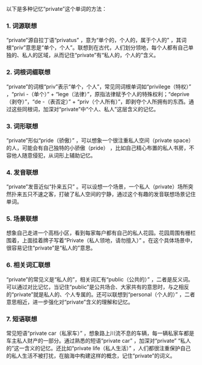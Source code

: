 以下是多种记忆“private”这个单词的方法：

### 1. 词源联想
“private”源自拉丁语“privatus” ，意为“单个的，个人的，属于个人的” ，其词根“priv”意思是“单个，个人”。联想到在古代，人们划分领地，每个人都有自己单独的、私人的区域，从而记住“private”有“私人的，个人的”含义。

### 2. 词根词缀联想
“private”的词根“priv”表示“单个，个人”，常见同词根单词如“privilege（特权）” ，“privi -（单个）” + “lege（法律）”，原指法律赋予个人的特殊权利；“deprive（剥夺）”，“de -（表否定）” + “priv（个人所有）”，即剥夺个人所拥有的东西。通过这些同根词，加深对“private”中“个人、私人”这层含义的记忆。

### 3. 词形联想
“private”形似“pride（骄傲）” ，可以想象一个很注重私人空间（private space）的人，可能会有自己独特的小骄傲（pride） ，比如自己精心布置的私人书房，不容他人随意侵犯，从词形上辅助记忆。

### 4. 发音联想
“private”发音近似“扑来五只” 。可以设想一个场景，一个私人（private）场所突然扑来五只不速之客，打破了私人空间的宁静，通过这个有趣的发音联想场景记住单词。

### 5. 场景联想
想象自己走进一个高档小区，看到每家每户都有自己的私人花园。花园周围有栅栏围着，上面挂着牌子写着“Private（私人领地，请勿擅入）” 。在这个具体场景中，很容易记住“private”是“私人的”意思。

### 6. 相关词汇联想
“private”的常见义是“私人的”，相关词汇有“public（公共的）” ，二者是反义词。可以通过对比记忆，当记住“public”是公共场合、大家共有的意思时，与之相反的“private”就是私人的、个人专属的。还可以联想到“personal（个人的）” ，二者意思相近，进一步强化对“private”含义的理解和记忆。

### 7. 短语联想
常见短语“private car（私家车）” ，想象路上川流不息的车辆，每一辆私家车都是车主私人财产的一部分。通过熟悉的短语“private car” ，加深对“private” “私人的”这一含义的记忆。还比如“private life（私人生活）” ，人们都很注重保护自己的私人生活不被打扰，在脑海中构建这样的概念，记住“private”的词义。 